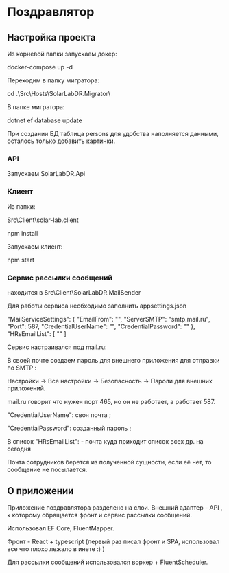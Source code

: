 # Поздравлятор

## Настройка проекта

Из корневой папки запускаем докер:

docker-compose up -d

Переходим в папку мигратора:

cd .\Src\Hosts\SolarLabDR.Migrator\

В папке мигратора:

dotnet ef database update

При создании БД таблица persons для удобства наполняется данными, осталось только добавить картинки.

### API
Запускаем SolarLabDR.Api

### Клиент
Из папки:

Src\Client\solar-lab.client 

npm install

Запускаем клиент:

npm start


### Сервис рассылки сообщений 
находится в Src\Client\SolarLabDR.MailSender

Для работы сервиса необходимо заполнить appsettings.json

  "MailServiceSettings": {
    "EmailFrom": "",
    "ServerSMTP": "smtp.mail.ru",
    "Port": 587,
    "CredentialUserName": "",
    "CredentialPassword": ""
  },
  "HRsEmailList": [ "" ]

Сервис настраивался под mail.ru:

В своей почте создаем пароль для внешнего приложения для отправки по SMTP :

Настройки → Все настройки → Безопасность → Пароли для внешних приложений.

mail.ru говорит что нужен порт 465, но он не работает, а работает 587.

"CredentialUserName": своя почта ;

"CredentialPassword":  созданный пароль ;

В список "HRsEmailList": - почта куда приходит список всех др. на сегодня

Почта сотрудников берется из полученной сущности, если её нет, то сообщение не посылается.

## О приложении
Приложение поздравлятора разделено на слои. Внешний адаптер - API , к которому обращается фронт и сервис рассылки сообщений.

Использовал EF Core, FluentMapper.

Фронт - React + typescript (первый раз писал фронт и SPA, использовал все что плохо лежало в инете :) )

Для рассылки сообщений использовался воркер + FluentScheduler.

